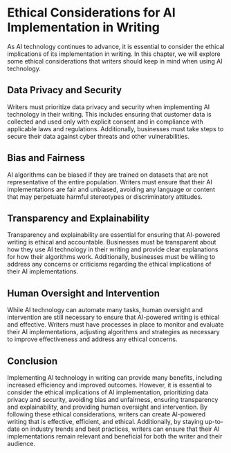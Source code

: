Ethical Considerations for AI Implementation in Writing
========================================================================================================

As AI technology continues to advance, it is essential to consider the ethical implications of its implementation in writing. In this chapter, we will explore some ethical considerations that writers should keep in mind when using AI technology.

Data Privacy and Security
-------------------------

Writers must prioritize data privacy and security when implementing AI technology in their writing. This includes ensuring that customer data is collected and used only with explicit consent and in compliance with applicable laws and regulations. Additionally, businesses must take steps to secure their data against cyber threats and other vulnerabilities.

Bias and Fairness
-----------------

AI algorithms can be biased if they are trained on datasets that are not representative of the entire population. Writers must ensure that their AI implementations are fair and unbiased, avoiding any language or content that may perpetuate harmful stereotypes or discriminatory attitudes.

Transparency and Explainability
-------------------------------

Transparency and explainability are essential for ensuring that AI-powered writing is ethical and accountable. Businesses must be transparent about how they use AI technology in their writing and provide clear explanations for how their algorithms work. Additionally, businesses must be willing to address any concerns or criticisms regarding the ethical implications of their AI implementations.

Human Oversight and Intervention
--------------------------------

While AI technology can automate many tasks, human oversight and intervention are still necessary to ensure that AI-powered writing is ethical and effective. Writers must have processes in place to monitor and evaluate their AI implementations, adjusting algorithms and strategies as necessary to improve effectiveness and address any ethical concerns.

Conclusion
----------

Implementing AI technology in writing can provide many benefits, including increased efficiency and improved outcomes. However, it is essential to consider the ethical implications of AI implementation, prioritizing data privacy and security, avoiding bias and unfairness, ensuring transparency and explainability, and providing human oversight and intervention. By following these ethical considerations, writers can create AI-powered writing that is effective, efficient, and ethical. Additionally, by staying up-to-date on industry trends and best practices, writers can ensure that their AI implementations remain relevant and beneficial for both the writer and their audience.
